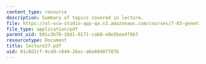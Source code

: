 ```yaml
---
content_type: resource
description: Summary of topics covered in lecture.
file: https://ol-ocw-studio-app-qa.s3.amazonaws.com/courses/7-03-genetics-fall-2004/81c8d2cf9c4dc64426eca6e80407787b_lecture27.pdf
file_type: application/pdf
parent_uid: b91c3b76-18d1-0171-cab0-e0e5bee4f8b7
resourcetype: Document
title: lecture27.pdf
uid: 81c8d2cf-9c4d-c644-26ec-a6e80407787b
---
```


